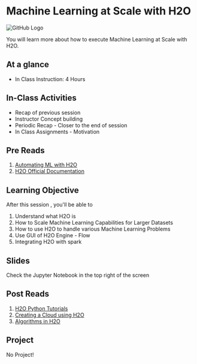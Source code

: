 # Machine Learning at Scale with H2O
![GitHub Logo](https://s3.ap-south-1.amazonaws.com/greyatom-social/GreyAtom-logo.png)

You will learn more about how to execute Machine Learning at Scale with H2O.

## At a glance
* In Class Instruction: 4 Hours  

## In-Class Activities
* Recap of previous session
* Instructor Concept building
* Periodic Recap - Closer to the end of session
* In Class Assignments - Motivation

## Pre Reads
1. [Automating ML with H2O](https://techcrunch.com/2017/07/06/h2o-ais-driverless-ai-automates-machine-learning-for-businesses/)
2. [H2O Official Documentation](http://docs.h2o.ai/h2o/latest-stable/h2o-docs/welcome.html)

## Learning Objective

After this session , you'll be able to
1. Understand what H2O is
2. How to Scale Machine Learning Capabilities for Larger Datasets
2. How to use H2O to handle various Machine Learning Problems
3. Use GUI of H2O Engine - Flow
4. Integrating H2O with spark

## Slides
Check the Jupyter Notebook in the top right of the screen


## Post Reads
1. [H2O Python Tutorials](https://github.com/h2oai/h2o-tutorials)
1. [Creating a Cloud using H2O](http://h2o-release.s3.amazonaws.com/h2o/rel-lambert/5/docs-website/deployment/multinode.html)
2. [Algorithms in H2O](http://h2o-release.s3.amazonaws.com/h2o/rel-lambert/5/docs-website/resources/algoroadmap.html)


## Project 
 No Project!
